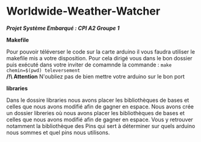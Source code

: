 # Worldwide-Weather-Watcher

***Projet Système Embarqué : CPI A2 Groupe 1***

**Makefile**

Pour pouvoir téléverser le code sur la carte arduino il vous faudra utiliser le makefile mis a votre disposition.
Pour cela dirigé vous dans le bon dossier puis exécuté dans votre inviter de comamnde la commande : `make chemin=$(pwd) televersement`  
__/!\ Attention__ N'oubliez pas de bien mettre votre arduino sur le bon port

**libraries**

Dans le dossire libraries nous avons placer les bibliothèques de bases et celles que nous avons modifié afin de gagner en espace.
Nous avons crée un dossier libreries où nous avons placer les bibliothèques de bases et celles que nous avons modifié afin de gagner en espace.
Vous y retrouver notamment la bibliothèque des Pins qui sert à déterminer sur quels arduino nous sommes et quel pins nous utilisons.

